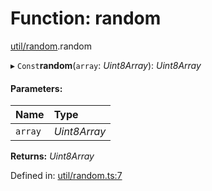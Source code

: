 # Function: random

[util/random](../modules/util_random.md).random

▸ `Const`**random**(`array`: *Uint8Array*): *Uint8Array*

#### Parameters:

Name | Type |
:------ | :------ |
`array` | *Uint8Array* |

**Returns:** *Uint8Array*

Defined in: [util/random.ts:7](https://github.com/panva/jose/blob/main/src/util/random.ts#L7)

